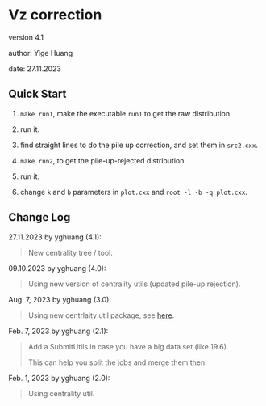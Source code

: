 # Vz correction

version 4.1

author: Yige Huang

date: 27.11.2023

## Quick Start

1. `make run1`, make the executable `run1` to get the raw distribution.

2. run it.

3. find straight lines to do the pile up correction, and set them in `src2.cxx`.

4. `make run2`, to get the pile-up-rejected distribution.

5. run it.

6. change `k` and `b` parameters in `plot.cxx` and `root -l -b -q plot.cxx`.

## Change Log

27.11.2023 by yghuang (4.1):

> New centrality tree / tool.

09.10.2023 by yghuang (4.0):

> Using new version of centrality utils (updated pile-up rejection).

Aug. 7, 2023 by yghuang (3.0):

> Using new centrlaity util package, see [here](https://github.com/LearnerYme/CentralityUtils.git).

Feb. 7, 2023 by yghuang (2.1):

> Add a SubmitUtils in case you have a big data set (like 19.6).
>
> This can help you split the jobs and merge them then.

Feb. 1, 2023 by yghuang (2.0):

> Using centrality util.

